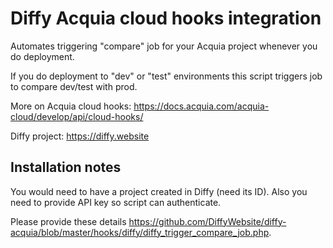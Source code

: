 # Diffy Acquia cloud hooks integration

Automates triggering "compare" job for your Acquia project whenever you do deployment.

If you do deployment to "dev" or "test" environments this script triggers job to compare dev/test with prod.

More on Acquia cloud hooks: https://docs.acquia.com/acquia-cloud/develop/api/cloud-hooks/

Diffy project: https://diffy.website

## Installation notes

You would need to have a project created in Diffy (need its ID). Also you need to provide API key so script can authenticate. 

Please provide these details https://github.com/DiffyWebsite/diffy-acquia/blob/master/hooks/diffy/diffy_trigger_compare_job.php.
